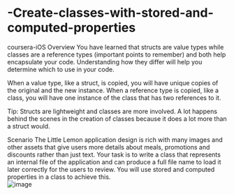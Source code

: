 # -Create-classes-with-stored-and-computed-properties
coursera-iOS
Overview
You have learned that structs are value types while classes are a reference types (important points to remember) and both help encapsulate your code. Understanding how they differ will help you determine which to use in your code.

When a value type, like a struct, is copied, you will have unique copies of the original and the new instance. When a reference type is copied, like a class, you will have one instance of the class that has two references to it.

Tip: Structs are lightweight and classes are more involved. A lot happens behind the scenes in the creation of classes because it does a lot more than a struct would. 

 Scenario
The Little Lemon application design is rich with many images and other assets that give users more details about meals, promotions and discounts rather than just text. Your task is to write a class that represents an internal file of the application and can produce a full file name to load it later correctly for the users to review. You will use stored and computed properties in a class to achieve this.    
![image](https://github.com/hebaomar94/-Create-classes-with-stored-and-computed-properties/assets/97067717/65db6143-97c5-4c54-95f3-79f936e79ade)
